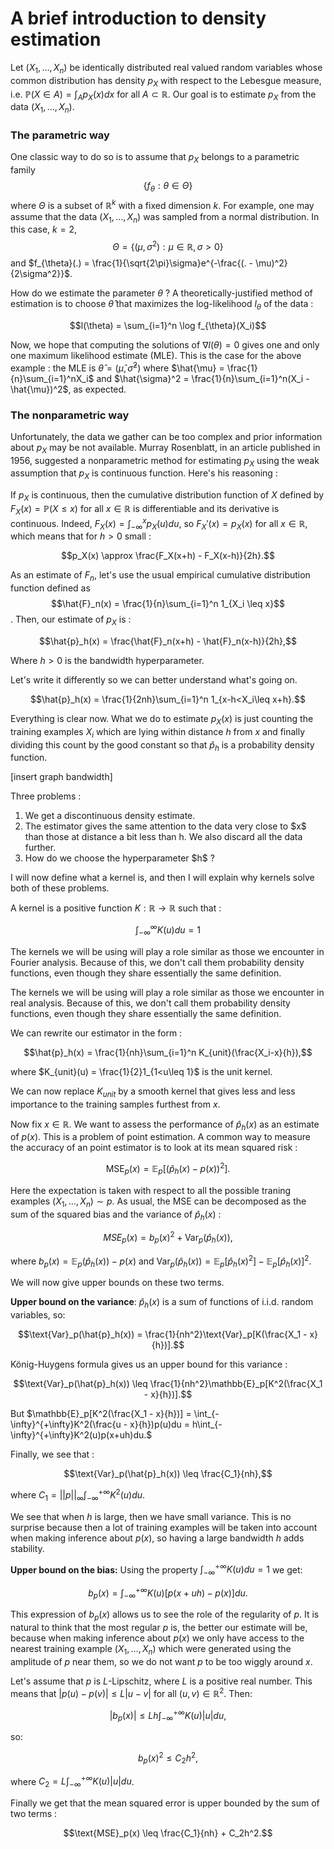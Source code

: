 # A brief introduction to density estimation

Let $(X_1,\ldots,X_n)$ be identically distributed real valued random variables whose common distribution has density $p_X$ with respect to the Lebesgue measure, i.e. $\mathbb{P}(X \in A) = \int_{A}p_X(x)dx$ for all $A \subset \mathbb{R}$. Our goal is to estimate $p_X$ from the data $(X_1,\ldots,X_n)$. 

### The parametric way

One classic way to do so is to assume that $p_X$ belongs to a parametric family $$\{f_{\theta} : \theta \in \Theta \}$$ where $\Theta$ is a subset of $\mathbb{R}^k$ with a fixed dimension $k$. For example, one may assume that the data $(X_1,\ldots,X_n)$ was sampled from a normal distribution. In this case, $k=2$, $$\Theta = \{(\mu, \sigma^2) : \mu \in \mathbb{R}, \sigma > 0\}$$ and $f_{\theta}(.) = \frac{1}{\sqrt{2\pi}\sigma}e^{-\frac{(. - \mu)^2}{2\sigma^2}}$.

How do we estimate the parameter $\theta$ ? A theoretically-justified method of estimation is to choose $\hat{\theta}$ that maximizes the log-likelihood $l_\theta$ of the data :

$$l(\theta) = \sum_{i=1}^n \log f_{\theta}(X_i)$$

Now, we hope that computing the solutions of $\nabla l(\theta) = 0$ gives one and only one maximum likelihood estimate (MLE). This is the case for the above example : the MLE is $\hat{\theta} = (\hat{\mu}, \hat{\sigma}^2)$ where $\hat{\mu} = \frac{1}{n}\sum_{i=1}^nX_i$ and $\hat{\sigma}^2 = \frac{1}{n}\sum_{i=1}^n(X_i - \hat{\mu})^2$, as expected.

### The nonparametric way

Unfortunately, the data we gather can be too complex and prior information about $p_X$ may be not available. Murray Rosenblatt, in an article published in 1956, suggested a nonparametric method for estimating $p_X$ using the weak assumption that $p_X$ is continuous function. Here's his reasoning :

If $p_X$ is continuous, then the cumulative distribution function of $X$ defined by $F_X(x) = \mathbb{P}(X\leq x)$ for all $x \in \mathbb{R}$ is differentiable and its derivative is continuous. Indeed, $F_X(x) = \int_{-\infty}^{x}p_X(u)du$, so $F_X'(x) = p_X(x)$ for all $x \in \mathbb{R}$, which means that for $h > 0$ small :

$$p_X(x) \approx \frac{F_X(x+h) - F_X(x-h)}{2h}.$$

As an estimate of $F_n$, let's use the usual empirical cumulative distribution function defined as $$\hat{F}_n(x) = \frac{1}{n}\sum_{i=1}^n 1_{X_i \leq x}$$. Then, our estimate of $p_X$ is :

$$\hat{p}_h(x) = \frac{\hat{F}_n(x+h) - \hat{F}_n(x-h)}{2h},$$

Where $h>0$ is the bandwidth hyperparameter.

Let's write it differently so we can better understand what's going on.

$$\hat{p}_h(x) = \frac{1}{2nh}\sum_{i=1}^n 1_{x-h<X_i\leq x+h}.$$

Everything is clear now. What we do to estimate $p_X(x)$ is just counting the training examples $X_i$ which are lying within distance $h$ from $x$ and finally dividing this count by the good constant so that $\hat{p}_h$ is a probability density function.

[insert graph bandwidth]

Three problems :
<ol>
<li>We get a discontinuous density estimate.</li>
<li>The estimator gives the same attention to the data very close to $x$ than those at distance a bit less than h. We also discard all the data further.</li>
<li>How do we choose the hyperparameter $h$ ?</li>
</ol>

I will now define what a kernel is, and then I will explain why kernels solve both of these problems.

A kernel is a positive function $K : \mathbb{R} \rightarrow \mathbb{R}$ such that :

$$\int_{-\infty}^{\infty}K(u)du = 1$$

The kernels we will be using will play a role similar as those we encounter in Fourier analysis. Because of this, we don't call them probability density functions, even though they share essentially the same definition.

The kernels we will be using will play a role similar as those we encounter in real analysis. Because of this, we don't call them probability density functions, even though they share essentially the same definition.

We can rewrite our estimator in the form :

$$\hat{p}_h(x) = \frac{1}{nh}\sum_{i=1}^n K_{unit}(\frac{X_i-x}{h}),$$

where $K_{unit}(u) = \frac{1}{2}1_{1<u\leq 1}$ is the unit kernel.

We can now replace $K_{unit}$ by a smooth kernel that gives less and less importance to the training samples furthest from $x$. 

Now fix $x \in \mathbb{R}$. We want to assess the performance of $\hat{p}_h(x)$ as an estimate of $p(x)$. This is a problem of point estimation. A common way to measure the accuracy of an point estimator is to look at its mean squared risk :

$$\text{MSE}_p(x) = \mathbb{E}_{p}[(\hat{p}_h(x) - p(x))^2].$$

Here the expectation is taken with respect to all the possible traning examples $(X_1,\ldots,X_n) \sim p$. As usual, the MSE can be decomposed as the sum of the squared bias and the variance of $\hat{p}_h(x)$ :

$$MSE_p(x) = b_p(x)^2 + \text{Var}_p(\hat{p}_h(x)),$$

where $b_p(x) = \mathbb{E}_p(\hat{p}_h(x)) - p(x)$ and $\text{Var}_p(\hat{p}_h(x)) = \mathbb{E}_p[\hat{p}_h(x)^2] - \mathbb{E}_p[\hat{p}_h(x)]^2$.

We will now give upper bounds on these two terms.

**Upper bound on the variance**: $\hat{p}_h(x)$ is a sum of functions of i.i.d. random variables, so:

$$\text{Var}_p(\hat{p}_h(x)) = \frac{1}{nh^2}\text{Var}_p[K(\frac{X_1 - x}{h})].$$

König-Huygens formula gives us an upper bound for this variance :

$$\text{Var}_p(\hat{p}_h(x)) \leq \frac{1}{nh^2}\mathbb{E}_p[K^2(\frac{X_1 - x}{h})].$$

But $\mathbb{E}_p[K^2(\frac{X_1 - x}{h})] = \int_{-\infty}^{+\infty}K^2(\frac{u - x}{h})p(u)du = h\int_{-\infty}^{+\infty}K^2(u)p(x+uh)du.$

Finally, we see that :

$$\text{Var}_p(\hat{p}_h(x)) \leq \frac{C_1}{nh},$$

where $C_1 = ||p||_\infty\int_{-\infty}^{+\infty}K^2(u)du$.

We see that when $h$ is large, then we have small variance. This is no surprise because then a lot of training examples will be taken into account when making inference about $p(x)$, so having a large bandwidth $h$ adds stability.

**Upper bound on the bias:** Using the property $\int_{-\infty}^{+\infty}K(u)du = 1$ we get:

$$b_p(x) = \int_{-\infty}^{+\infty}K(u)[p(x + uh) - p(x)]du.$$

This expression of $b_p(x)$ allows us to see the role of the regularity of $p$. It is natural to think that the most regular $p$ is, the better our estimate will be,  because when making inference about $p(x)$ we only have access to the nearest training example $(X_1,\ldots,X_n)$ which were generated using the amplitude of $p$ near them, so we do not want $p$ to be too wiggly around $x$.

Let's assume that $p$ is $L$-Lipschitz, where $L$ is a positive real number. This means that $|p(u) - p(v)| \leq L|u-v|$ for all $(u,v) \in \mathbb{R}^2$. Then:

$$|b_p(x)| \leq Lh\int_{-\infty}^{+\infty} K(u)|u|du,$$

so:

$$b_p(x)^2 \leq C_2h^2,$$

where $C_2 = L\int_{-\infty}^{+\infty}K(u)|u|du$.

Finally we get that the mean squared error is upper bounded by the sum of two terms :

$$\text{MSE}_p(x) \leq \frac{C_1}{nh} + C_2h^2.$$
